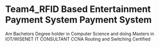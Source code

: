 # Team4_RFID Based Entertainment Payment System Payment System
Am Bachelors Degree holder in Computer Science and doing Masters in IOT/WISENET
IT CONSULTANT 
CCNA Routing and Switching Certified 
